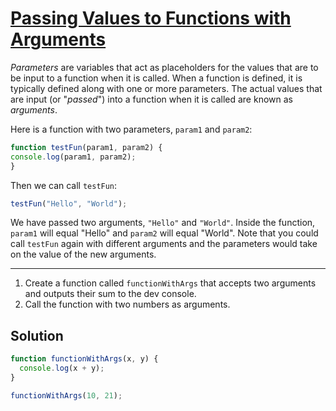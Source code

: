 # [Passing Values to Functions with Arguments](https://learn.freecodecamp.org/javascript-algorithms-and-data-structures/basic-javascript/passing-values-to-functions-with-arguments)

_Parameters_ are variables that act as placeholders for the values that are to be input to a function when it is called. When a function is defined, it is typically defined along with one or more parameters. The actual values that are input (or "_passed_") into a function when it is called are known as _arguments_.

Here is a function with two parameters, `param1` and `param2`:

```js
function testFun(param1, param2) {
console.log(param1, param2);
}
```

Then we can call `testFun`:

```js
testFun("Hello", "World");
```

We have passed two arguments, `"Hello"` and `"World"`. Inside the function, `param1` will equal "Hello" and `param2` will equal "World". Note that you could call `testFun` again with different arguments and the parameters would take on the value of the new arguments.

---

1. Create a function called `functionWithArgs` that accepts two arguments and outputs their sum to the dev console.
2. Call the function with two numbers as arguments.

## Solution

```js
function functionWithArgs(x, y) {
  console.log(x + y);
}

functionWithArgs(10, 21);
```